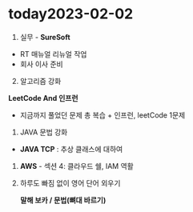 # today2023-02-02
1. 실무 - **SureSoft**

- RT 매뉴얼 리뉴얼 작업
- 회사 이사 준비

 2.  알고리즘 강화

 **LeetCode And 인프런**

 - 지금까지 풀었던 문제 총 복습 + 인프런, leetCode 1문제

1. JAVA 문법 강화

 - **JAVA TCP** : 추상 클래스에 대하여

1. **AWS** - 섹션 4: 클라우드 쉘, IAM 역활

1.  하루도 빠짐 없이 영어 단어 외우기
    
     **말해 보카 / 문법(뼈대 바르기)**
